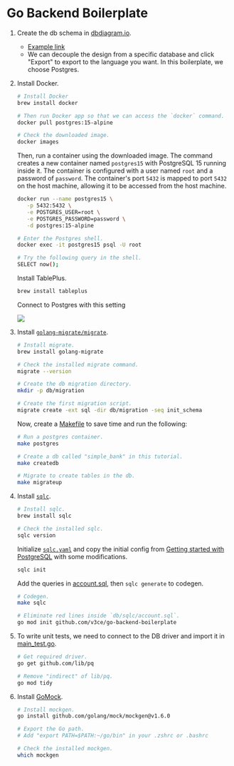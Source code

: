 # Go Backend Boilerplate

1. Create the db schema in [dbdiagram.io](https://dbdiagram.io/home).

   - [Example link](https://dbdiagram.io/d/63fd5c3f296d97641d842b75)
   - We can decouple the design from a specific database and click "Export" to
     export to the language you want. In this boilerplate, we choose Postgres.

1. Install Docker.

   ```bash
   # Install Docker
   brew install docker

   # Then run Docker app so that we can access the `docker` command.
   docker pull postgres:15-alpine

   # Check the downloaded image.
   docker images
   ```

   Then, run a container using the downloaded image. The command creates a new
   container named `postgres15` with PostgreSQL 15 running inside it. The
   container is configured with a user named `root` and a password of
   `password`. The container's port `5432` is mapped to port `5432` on the host
   machine, allowing it to be accessed from the host machine.

   ```bash
   docker run --name postgres15 \
      -p 5432:5432 \
      -e POSTGRES_USER=root \
      -e POSTGRES_PASSWORD=password \
      -d postgres:15-alpine
   ```

   ```bash
   # Enter the Postgres shell.
   docker exec -it postgres15 psql -U root

   # Try the following query in the shell.
   SELECT now();
   ```

   Install TablePlus.

   ```bash
   brew install tableplus
   ```

   Connect to Postgres with this setting

   ![](https://i.imgur.com/jgHY7h3.png)

1. Install
   [`golang-migrate/migrate`](https://github.com/golang-migrate/migrate).

   ```bash
   # Install migrate.
   brew install golang-migrate

   # Check the installed migrate command.
   migrate --version

   # Create the db migration directory.
   mkdir -p db/migration

   # Create the first migration script.
   migrate create -ext sql -dir db/migration -seq init_schema
   ```

   Now, create a [Makefile](./Makefile) to save time and run the following:

   ```bash
   # Run a postgres container.
   make postgres

   # Create a db called "simple_bank" in this tutorial.
   make createdb

   # Migrate to create tables in the db.
   make migrateup
   ```

1. Install [`sqlc`](https://github.com/kyleconroy/sqlc).

   ```bash
   # Install sqlc.
   brew install sqlc

   # Check the installed sqlc.
   sqlc version
   ```

   Initialize [`sqlc.yaml`](./sqlc.yaml) and copy the initial config from
   [Getting started with PostgreSQL](https://docs.sqlc.dev/en/stable/tutorials/getting-started-postgresql.html#getting-started-with-postgresql)
   with some modifications.

   ```bash
   sqlc init
   ```

   Add the queries in [account.sql](./db/query/account.sql), then
   `sqlc generate` to codegen.

   ```bash
   # Codegen.
   make sqlc

   # Eliminate red lines inside `db/sqlc/account.sql`.
   go mod init github.com/v3ce/go-backend-boilerplate
   ```

1. To write unit tests, we need to connect to the DB driver and import it in
   [main_test.go](./db/sqlc/main_test.go).

   ```bash
   # Get required driver.
   go get github.com/lib/pq

   # Remove "indirect" of lib/pq.
   go mod tidy
   ```

1. Install [GoMock](https://github.com/golang/mock).

   ```bash
   # Install mockgen.
   go install github.com/golang/mock/mockgen@v1.6.0

   # Export the Go path.
   # Add "export PATH=$PATH:~/go/bin" in your .zshrc or .bashrc

   # Check the installed mockgen.
   which mockgen
   ```
